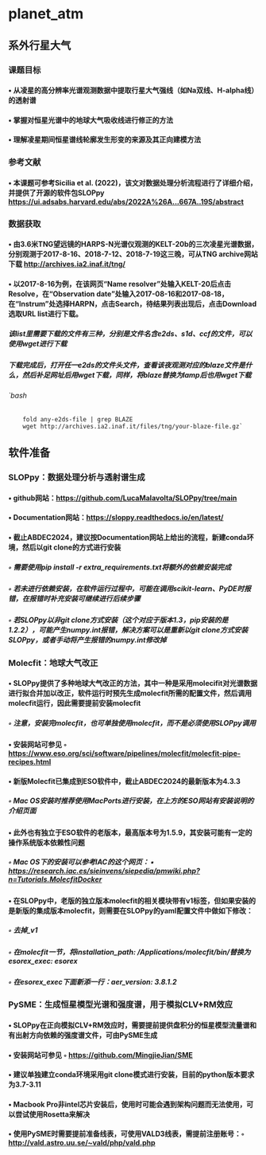 # planet_atm
## 系外行星大气
### 课题目标
#### • 从凌星的高分辨率光谱观测数据中提取行星大气强线（如Na双线、H-alpha线）的透射谱
#### • 掌握对恒星光谱中的地球大气吸收线进行修正的方法
#### • 理解凌星期间恒星谱线轮廓发生形变的来源及其正向建模方法
### 参考文献
#### • 本课题可参考Sicilia et al. (2022)，该文对数据处理分析流程进行了详细介绍，并提供了开源的软件包SLOPpy https://ui.adsabs.harvard.edu/abs/2022A%26A...667A..19S/abstract
### 数据获取
#### • 由3.6米TNG望远镜的HARPS-N光谱仪观测的KELT-20b的三次凌星光谱数据，分别观测于2017-8-16、2018-7-12、2018-7-19这三晚，可从TNG archive网站下载  http://archives.ia2.inaf.it/tng/
#### • 以2017-8-16为例，在该网页“Name resolver”处输入KELT-20后点击Resolve，在“Observation date”处输入2017-08-16和2017-08-18，在“Instrum”处选择HARPN，点击Search，待结果列表出现后，点击Download选取URL list进行下载。
#####  该list里需要下载的文件有三种，分别是文件名含e2ds、s1d、ccf的文件，可以使用wget进行下载
#####  下载完成后，打开任一e2ds的文件头文件，查看该夜观测对应的blaze文件是什么，然后补足网址后用wget下载，同样，将blaze替换为lamp后也用wget下载
###### `bash
        fold any-e2ds-file | grep BLAZE
        wget http://archives.ia2.inaf.it/files/tng/your-blaze-file.gz`
## 软件准备
### SLOPpy：数据处理分析与透射谱生成
#### • github网站：https://github.com/LucaMalavolta/SLOPpy/tree/main
#### • Documentation网站：https://sloppy.readthedocs.io/en/latest/
#### • 截止ABDEC2024，建议按Documentation网站上给出的流程，新建conda环境，然后以git clone的方式进行安装
##### ◦ 需要使用pip install -r extra_requirements.txt将额外的依赖安装完成
##### ◦ 若未进行依赖安装，在软件运行过程中，可能在调用scikit-learn、PyDE时报错，在报错时补充安装可继续进行后续步骤
##### ◦ 若SLOPpy以非git clone方式安装（这个对应于版本1.3，pip安装的是1.2.2），可能产生numpy.int报错，解决方案可以是重新以git clone方式安装SLOPpy，或者手动将产生报错的numpy.int修改掉
### Molecfit：地球大气改正
#### • SLOPpy提供了多种地球大气改正的方法，其中一种是采用molecifit对光谱数据进行拟合并加以改正，软件运行时预先生成molecfit所需的配置文件，然后调用molecfit运行，因此需要提前安装molecfit
##### ◦ 注意，安装完molecfit，也可单独使用molecfit，而不是必须使用SLOPpy调用
#### • 安装网站可参见 ◦ https://www.eso.org/sci/software/pipelines/molecfit/molecfit-pipe-recipes.html
#### • 新版Molecfit已集成到ESO软件中，截止ABDEC2024的最新版本为4.3.3
##### ◦ Mac OS安装时推荐使用MacPorts进行安装，在上方的ESO网站有安装说明的介绍页面
#### • 此外也有独立于ESO软件的老版本，最高版本号为1.5.9，其安装可能有一定的操作系统版本依赖性问题
##### ◦ Mac OS下的安装可以参考IAC的这个网页： ▪ https://research.iac.es/sieinvens/siepedia/pmwiki.php?n=Tutorials.MolecfitDocker
#### • 在SLOPpy中，老版的独立版本molecfit的相关模块带有v1标签，但如果安装的是新版的集成版本molecfit，则需要在SLOPpy的yaml配置文件中做如下修改：
##### ◦ 去掉_v1
##### ◦ 在molecfit一节，将installation_path: /Applications/molecfit/bin/替换为esorex_exec: esorex
##### ◦ 在esorex_exec下面新添一行：aer_version: 3.8.1.2
### PySME：生成恒星模型光谱和强度谱，用于模拟CLV+RM效应
#### • SLOPpy在正向模拟CLV+RM效应时，需要提前提供盘积分的恒星模型流量谱和有出射方向依赖的强度谱文件，可由PySME生成
#### • 安装网站可参见 ◦ https://github.com/MingjieJian/SME
#### • 建议单独建立conda环境采用git clone模式进行安装，目前的python版本要求为3.7-3.11
#### • Macbook Pro非intel芯片安装后，使用时可能会遇到架构问题而无法使用，可以尝试使用Rosetta来解决
#### • 使用PySME时需要提前准备线表，可使用VALD3线表，需提前注册账号：◦ http://vald.astro.uu.se/~vald/php/vald.php















